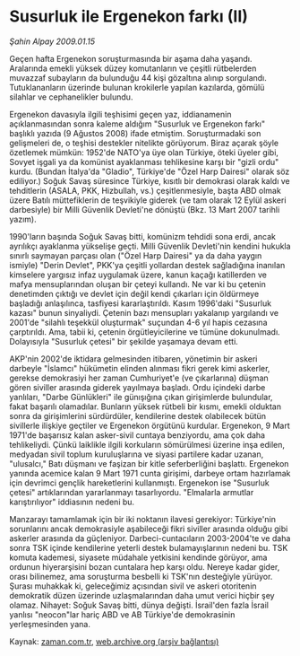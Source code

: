 # Susurluk ile Ergenekon farkı (II)

*Şahin Alpay 2009.01.15*

<tr><td class="metin" colspan="2" style="padding-top: 20px; padding-left: 5px; padding-right: 10px;">Geçen hafta Ergenekon soruşturmasında bir aşama daha yaşandı. Aralarında emekli yüksek düzey komutanların ve çeşitli rütbelerden muvazzaf subayların da bulunduğu 44 kişi gözaltına alınıp sorgulandı. Tutuklananların üzerinde bulunan krokilerle yapılan kazılarda, gömülü silahlar ve cephanelikler bulundu.</td></tr><tr><td class="metin" colspan="2" style="padding-top: 20px; padding-left: 5px; padding-right: 10px;"><p>Ergenekon davasıyla ilgili teşhisimi geçen yaz, iddianamenin açıklanmasından sonra kaleme aldığım "Susurluk ve Ergenekon farkı" başlıklı yazıda (9 Ağustos 2008) ifade etmiştim. Soruşturmadaki son gelişmeleri de, o teşhisi destekler nitelikte görüyorum. Biraz açarak şöyle özetlemek mümkün: 1952'de NATO'ya üye olan Türkiye, öteki üyeler gibi, Sovyet işgali ya da komünist ayaklanması tehlikesine karşı bir "gizli ordu" kurdu. (Bundan İtalya'da "Gladio", Türkiye'de "Özel Harp Dairesi" olarak söz ediliyor.) Soğuk Savaş süresince Türkiye, kısıtlı bir demokrasi olarak kaldı ve tehditlerin (ASALA, PKK, Hizbullah, vs.) çeşitlenmesiyle, başta ABD olmak üzere Batılı müttefiklerin de teşvikiyle giderek (ve tam olarak 12 Eylül askeri darbesiyle) bir Milli Güvenlik Devleti'ne dönüştü (Bkz. 13 Mart 2007 tarihli yazım). 
<p>1990'ların başında Soğuk Savaş bitti, komünizm tehdidi sona erdi, ancak ayrılıkçı ayaklanma yükselişe geçti. Milli Güvenlik Devleti'nin kendini hukukla sınırlı saymayan parçası olan ("Özel Harp Dairesi" ya da daha yaygın ismiyle) "Derin Devlet", PKK'ya çeşitli yollardan destek sağladığına inanılan kimselere yargısız infaz uygulamak üzere, kanun kaçağı katillerden ve mafya mensuplarından oluşan bir çeteyi kullandı. Ne var ki bu çetenin denetimden çıktığı ve devlet için değil kendi çıkarları için öldürmeye başladığı anlaşılınca, tasfiyesi kararlaştırıldı. Kasım 1996'daki "Susurluk kazası" bunun sinyaliydi. Çetenin bazı mensupları yakalanıp yargılandı ve 2001'de "silahlı teşekkül oluşturmak" suçundan 4-6 yıl hapis cezasına çarptırıldı. Ama, tabii ki, çetenin örgütleyicilerine ve tümüne dokunulmadı. Dolayısıyla "Susurluk çetesi" bir şekilde yaşamaya devam etti. 
<p>AKP'nin 2002'de iktidara gelmesinden itibaren, yönetimin bir askeri darbeyle "İslamcı" hükümetin elinden alınması fikri gerek kimi askerler, gerekse demokrasiyi her zaman Cumhuriyet'e (ve çıkarlarına) düşman gören siviller arasında giderek yayılmaya başladı. Ordu içindeki darbe yanlıları, "Darbe Günlükleri" ile günışığına çıkan girişimlerde bulundular, fakat başarılı olamadılar. Bunların yüksek rütbeli bir kısmı, emekli olduktan sonra da girişimlerini sürdürdüler, kendilerine destek olabilecek bütün sivillerle ilişkiye geçtiler ve Ergenekon örgütünü kurdular. Ergenekon, 9 Mart 1971'de başarısız kalan asker-sivil cuntaya benziyordu, ama çok daha tehlikeliydi. Çünkü laiklikle ilgili korkuların sömürülmesi üzerine inşa edilen, medyadan sivil toplum kuruluşlarına ve siyasi partilere kadar uzanan, "ulusalcı," Batı düşmanı ve faşizan bir kitle seferberliğini başlattı. Ergenekon yanında acemice kalan 9 Mart 1971 cunta girişimi, darbeye ortam hazırlamak için devrimci gençlik hareketlerini kullanmıştı. Ergenekon ise "Susurluk çetesi" artıklarından yararlanmayı tasarlıyordu. "Elmalarla armutlar karıştırılıyor" iddiasının nedeni bu.
<p>Manzarayı tamamlamak için bir iki noktanın ilavesi gerekiyor: Türkiye'nin sorunlarını ancak demokrasiyle aşabileceği fikri siviller arasında olduğu gibi askerler arasında da güçleniyor. Darbeci-cuntacıların 2003-2004'te ve daha sonra TSK içinde kendilerine yeterli destek bulamayışlarının nedeni bu. TSK komuta kademesi, siyasete müdahale yetkisini kendinde görüyor, ama ordunun hiyerarşisini bozan cuntalara hep karşı oldu. Nereye kadar gider, orası bilinemez, ama soruşturma besbelli ki TSK'nın desteğiyle yürüyor. Şurası muhakkak ki, geleceğimiz açısından sivil ve askeri otoritenin demokratik düzen üzerinde uzlaşmalarından daha umut verici hiçbir şey olamaz. Nihayet: Soğuk Savaş bitti, dünya değişti. İsrail'den fazla İsrail yanlısı "neocon"lar hariç ABD ve AB Türkiye'de demokrasinin yerleşmesinden yana.<br/></p></p></p></p></td></tr>

Kaynak: [zaman.com.tr](http://zaman.com.tr/yazar.do?yazino=803654), [web.archive.org (arşiv bağlantısı)](http://web.archive.org/web/20090319090630/http://zaman.com.tr:80/yazar.do?yazino=803654)
